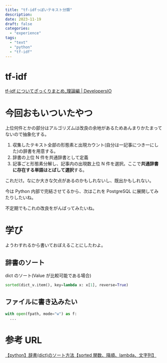 ```yaml
---
title: "tf-idfっぽいテキスト分類"
description:
date: 2023-11-19
draft: false
categories:
  - "experience"
tags:
  - "text"
  - "python"
  - "tf-idf"
---
```


# tf-idf

[tf-idf についてざっくりまとめ\_理論編 | DevelopersIO](https://dev.classmethod.jp/articles/yoshim_2017ad_tfidf_1-2/)

# 今回おもいついたやつ

上位何件とかの部分はアルゴリズムは改良の余地があるためあんまりかたまってないので抽象化する。

1. 収集したテキスト全部の形態素と出現カウント(自分は一記事につき一にした)の辞書を用意する。
2. 辞書の上位 N 件を共通辞書として定義
3. 記事ごと形態素分解し、記事内の出現数上位 N 件を選択。ここで**共通辞書に存在する単語はとばして選択**する。

これだけ。なにか大きな欠点があるのかもしれないし、既出かもしれない。

今は Python 内部で完結させてるから、次はこれを PostgreSQL に展開してみたりしたいね。

不定期でもこれの改良をがんばってみたいね。

# 学び

ようわすれるから書いておぼえることにしたわよ。

## 辞書のソート

dict のソート(Value が比較可能である場合)

```python
sorted(dict_v.item(), key=lambda x: x[1], reverse=True)
```

## ファイルに書き込みたい

```python
with open(fpath, mode="w") as f:
  ...
```

# 参考 URL

[【python】辞書(dict)のソート方法【sorted 関数、降順、lambda、文字列】](https://python-academia.com/dict-sort/)
